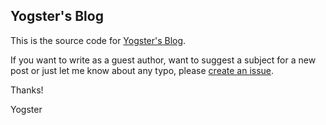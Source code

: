 ## Yogster's Blog

This is the source code for [Yogster's Blog](http://yogster.blog).

If you want to write as a guest author, want to suggest a subject for a new post or just let me know about any typo, please [create an issue](https://github.com/yogster/blog/issues/new).

Thanks!

Yogster
